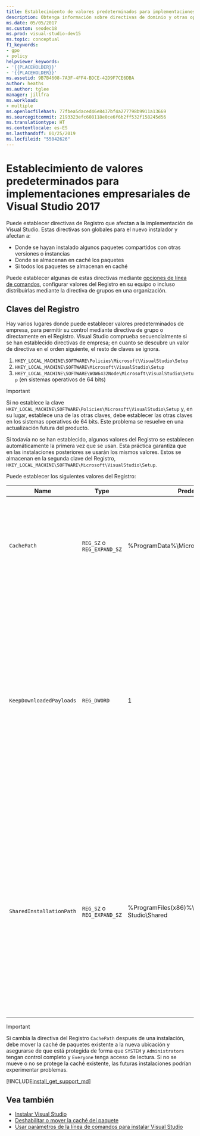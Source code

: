 ```yaml
---
title: Establecimiento de valores predeterminados para implementaciones empresariales
description: Obtenga información sobre directivas de dominio y otras operaciones de configuración para implementaciones empresariales de Visual Studio.
ms.date: 05/05/2017
ms.custom: seodec18
ms.prod: visual-studio-dev15
ms.topic: conceptual
f1_keywords:
- gpo
- policy
helpviewer_keywords:
- '{{PLACEHOLDER}}'
- '{{PLACEHOLDER}}'
ms.assetid: 9B7B4608-7A3F-4FF4-BDCE-42D9F7CE6DBA
author: heaths
ms.author: tglee
manager: jillfra
ms.workload:
- multiple
ms.openlocfilehash: 77fbea5daced46e8437bf4a277798b9911a13669
ms.sourcegitcommit: 2193323efc608118e0ce6f6b2ff532f158245d56
ms.translationtype: HT
ms.contentlocale: es-ES
ms.lasthandoff: 01/25/2019
ms.locfileid: "55042626"
---
```

# <a name="set-defaults-for-enterprise-deployments-of-visual-studio-2017"></a>Establecimiento de valores predeterminados para implementaciones empresariales de Visual Studio 2017

Puede establecer directivas de Registro que afectan a la implementación de Visual Studio. Estas directivas son globales para el nuevo instalador y afectan a:

- Donde se hayan instalado algunos paquetes compartidos con otras versiones o instancias
- Donde se almacenan en caché los paquetes
- Si todos los paquetes se almacenan en caché

Puede establecer algunas de estas directivas mediante [opciones de línea de comandos](use-command-line-parameters-to-install-visual-studio.md), configurar valores del Registro en su equipo o incluso distribuirlas mediante la directiva de grupos en una organización.

## <a name="registry-keys"></a>Claves del Registro

Hay varios lugares donde puede establecer valores predeterminados de empresa, para permitir su control mediante directiva de grupo o directamente en el Registro. Visual Studio comprueba secuencialmente si se han establecido directivas de empresa; en cuanto se descubre un valor de directiva en el orden siguiente, el resto de claves se ignora.

1. `HKEY_LOCAL_MACHINE\SOFTWARE\Policies\Microsoft\VisualStudio\Setup`
2. `HKEY_LOCAL_MACHINE\SOFTWARE\Microsoft\VisualStudio\Setup`
3. `HKEY_LOCAL_MACHINE\SOFTWARE\WOW6432Node\Microsoft\VisualStudio\Setup` (en sistemas operativos de 64 bits)

> [!IMPORTANT]
> Si no establece la clave `HKEY_LOCAL_MACHINE\SOFTWARE\Policies\Microsoft\VisualStudio\Setup` y, en su lugar, establece una de las otras claves, debe establecer las otras claves en los sistemas operativos de 64 bits. Este problema se resuelve en una actualización futura del producto.

Si todavía no se han establecido, algunos valores del Registro se establecen automáticamente la primera vez que se usan. Esta práctica garantiza que en las instalaciones posteriores se usarán los mismos valores. Estos se almacenan en la segunda clave del Registro, `HKEY_LOCAL_MACHINE\SOFTWARE\Microsoft\VisualStudio\Setup`.

Puede establecer los siguientes valores del Registro:

| **Name** | **Type** | **Predetermiado** | **Descripción** |
| -------- | -------- | ----------- | --------------- |
| `CachePath` | `REG_SZ` o `REG_EXPAND_SZ` | %ProgramData%\Microsoft\VisualStudio\Packages | El directorio donde se almacenan los manifiestos de paquete y, opcionalmente, las cargas. Para más información, lea cómo [deshabilitar o mover la caché de paquetes](disable-or-move-the-package-cache.md). |
| `KeepDownloadedPayloads` | `REG_DWORD` | 1 | Mantenga instaladas las cargas de paquetes incluso después de estar instaladas. Puede cambiar el valor en cualquier momento. Al deshabilitar la directiva, se quitan las cargas de paquetes almacenadas en caché de la instancia reparada o modificada. Para más información, lea cómo [deshabilitar o mover la caché de paquetes](disable-or-move-the-package-cache.md). |
| `SharedInstallationPath` | `REG_SZ` o `REG_EXPAND_SZ` | %ProgramFiles(x86)%\Microsoft Visual Studio\Shared | El directorio donde están instalados algunos paquetes compartidos entre versiones de instancias de Visual Studio. Puede cambiar el valor en cualquier momento, pero dicho cambio solo afectará a futuras instalaciones. Los productos que ya están instalados en la ubicación antigua no se deben mover ya que podrían dejar de funcionar correctamente. |

> [!IMPORTANT]
> Si cambia la directiva del Registro `CachePath` después de una instalación, debe mover la caché de paquetes existente a la nueva ubicación y asegurarse de que está protegida de forma que `SYSTEM` y `Administrators` tengan control completo y `Everyone` tenga acceso de lectura.
> Si no se mueve o no se protege la caché existente, las futuras instalaciones podrían experimentar problemas.

[!INCLUDE[install_get_support_md](includes/install_get_support_md.md)]

## <a name="see-also"></a>Vea también

 * [Instalar Visual Studio](install-visual-studio.md)
 * [Deshabilitar o mover la caché del paquete](disable-or-move-the-package-cache.md)
 * [Usar parámetros de la línea de comandos para instalar Visual Studio](use-command-line-parameters-to-install-visual-studio.md)
